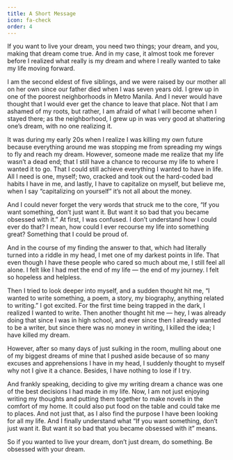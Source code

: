 ```yaml
---
title: A Short Message
icon: fa-check
order: 4
---
```


 <div class="justified">

If you want to live your dream, you need two things; your dream, and you, making that dream come true. And in my case, it almost took me forever before I realized what really is my dream and where I really wanted to take my life moving forward.  

I am the second eldest of five siblings, and we were raised by our mother all on her own since our father died when I was seven years old. I grew up in one of the poorest neighborhoods in Metro Manila. And I never would have thought that I would ever get the chance to leave that place. Not that I am ashamed of my roots, but rather, I am afraid of what I will become when I stayed there; as the neighborhood, I grew up in was very good at shattering one’s dream, with no one realizing it.  

It was during my early 20s when I realize I was killing my own future because everything around me was stopping me from spreading my wings to fly and reach my dream. However, someone made me realize that my life wasn’t a dead end; that I still have a chance to recourse my life to where I wanted it to go. That I could still achieve everything I wanted to have in life. All I need is one, myself; two, cracked and took out the hard-coded bad habits I have in me, and lastly, I have to capitalize on myself, but believe me, when I say “capitalizing on yourself” it’s not all about the money.  

And I could never forget the very words that struck me to the core, “If you want something, don’t just want it. But want it so bad that you became obsessed with it.”
At first, I was confused. I don’t understand how I could ever do that? I mean, how could I ever recourse my life into something great? Something that I could be proud of.  

And in the course of my finding the answer to that, which had literally turned into a riddle in my head, I met one of my darkest points in life. That even though I have these people who cared so much about me, I still feel all alone. I felt like I had met the end of my life — the end of my journey. I felt so hopeless and helpless.  

Then I tried to look deeper into myself, and a sudden thought hit me, “I wanted to write something, a poem, a story, my biography, anything related to writing.”
I got excited. For the first time being trapped in the dark, I realized I wanted to write. Then another thought hit me — hey, I was already doing that since I was in high school, and ever since then I already wanted to be a writer, but since there was no money in writing, I killed the idea; I have killed my dream.  

However, after so many days of just sulking in the room, mulling about one of my biggest dreams of mine that I pushed aside because of so many excuses and apprehensions I have in my head, I suddenly thought to myself why not I give it a chance. Besides, I have nothing to lose if I try.  

And frankly speaking, deciding to give my writing dream a chance was one of the best decisions I had made in my life. Now, I am not just enjoying writing my thoughts and putting them together to make novels in the comfort of my home. It could also put food on the table and could take me to places. And not just that, as I also find the purpose I have been looking for all my life. And I finally understand what “If you want something, don’t just want it. But want it so bad that you became obsessed with it” means.  

So if you wanted to live your dream, don’t just dream, do something. Be obsessed with your dream.  

</div>
